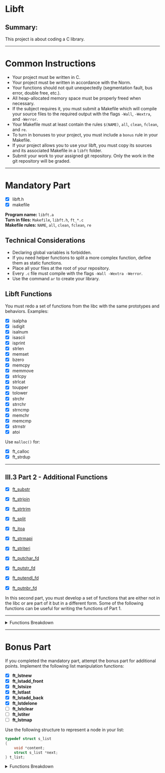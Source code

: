 # Libft

## Summary:
This project is about coding a C library.

---

# Common Instructions

- Your project must be written in C.
- Your project must be written in accordance with the Norm.
- Your functions should not quit unexpectedly (segmentation fault, bus error, double free, etc.).
- All heap-allocated memory space must be properly freed when necessary.
- If the subject requires it, you must submit a Makefile which will compile your source files to the required output with the flags `-Wall`, `-Wextra`, and `-Werror`.
- Your Makefile must at least contain the rules `$(NAME)`, `all`, `clean`, `fclean`, and `re`.
- To turn in bonuses to your project, you must include a `bonus` rule in your Makefile.
- If your project allows you to use your libft, you must copy its sources and its associated Makefile in a `libft` folder.
- Submit your work to your assigned git repository. Only the work in the git repository will be graded.

---

# Mandatory Part

- [x] libft.h
- [x] makefile 

**Program name:** `libft.a`  
**Turn in files:** `Makefile`, `libft.h`, `ft_*.c`  
**Makefile rules:** `NAME`, `all`, `clean`, `fclean`, `re`  

## Technical Considerations
- Declaring global variables is forbidden.
- If you need helper functions to split a more complex function, define them as static functions.
- Place all your files at the root of your repository.
- Every `.c` file must compile with the flags `-Wall -Wextra -Werror`.
- Use the command `ar` to create your library.

## Libft Functions
You must redo a set of functions from the libc with the same prototypes and behaviors. Examples:

- [x] isalpha
- [x] isdigit
- [x] isalnum
- [x] isascii
- [x] isprint
- [x] strlen
- [x] memset
- [x] bzero
- [x] memcpy
- [x] memmove
- [x] strlcpy
- [x] strlcat
- [x] toupper
- [x] tolower
- [x] strchr
- [x] strrchr
- [x] strncmp
- [x] memchr
- [x] memcmp
- [x] strnstr
- [x] atoi

Use `malloc()` for:
- [x] ft_calloc
- [x] ft_strdup

---

## III.3 Part 2 - Additional Functions

- [x] [ft_substr](https://github.com/ReivenIV/42_student.pp/tree/main/1_libft#ft_substr)
- [x] [ft_strjoin](https://github.com/ReivenIV/42_student.pp/tree/main/1_libft#ft_strjoin)
- [x] [ft_strtrim](https://github.com/ReivenIV/42_student.pp/tree/main/1_libft#ft_strtrim)
- [x] [ft_split](https://github.com/ReivenIV/42_student.pp/tree/main/1_libft#ft_split)
- [x] [ft_itoa](https://github.com/ReivenIV/42_student.pp/tree/main/1_libft#ft_itoa)
- [x] [ft_strmapi](https://github.com/ReivenIV/42_student.pp/tree/main/1_libft#ft_strmapi)
- [x] [ft_striteri](https://github.com/ReivenIV/42_student.pp/tree/main/1_libft#ft_striteri)
- [x] [ft_putchar_fd](https://github.com/ReivenIV/42_student.pp/tree/main/1_libft#ft_putchar_fd)
- [x] [ft_putstr_fd](https://github.com/ReivenIV/42_student.pp/tree/main/1_libft#ft_putstr_fd)
- [x] [ft_putendl_fd](https://github.com/ReivenIV/42_student.pp/tree/main/1_libft#ft_putendl_fd)
- [x] [ft_putnbr_fd](https://github.com/ReivenIV/42_student.pp/tree/main/1_libft#ft_putnbr_fd)


In this second part, you must develop a set of functions that are either not in the libc or are part of it but in a different form. Some of the following functions can be useful for writing the functions of Part 1.

---

<details>
<!--! pliable content -->

<summary>Functions Breakdown</summary>

# ft_substr

- **Prototype**: `char *ft_substr(char const *s, unsigned int start, size_t len);`
- **Turn in files**: -
- **Parameters**:
  - `s`: The string from which to create the substring.
  - `start`: The start index of the substring in the string `s`.
  - `len`: The maximum length of the substring.
- **Return value**: The substring, or `NULL` if the allocation fails.
- **External functions**: `malloc`
- **Description**: Allocates (with `malloc(3)`) and returns a substring from the string `s`. The substring begins at index `start` and is of maximum size `len`.

The function `ft_substr` is a classic C programming exercise that teaches how to dynamically create a substring from a given string. Here’s how it works and what you can expect from it with some examples.

---

# ft_strjoin

- **Prototype**: `char *ft_strjoin(char const *s1, char const *s2);`
- **Turn in files**: -
- **Parameters**:
  - `s1`: The prefix string.
  - `s2`: The suffix string.
- **Return value**: The new string, or `NULL` if the allocation fails.
- **External functions**: `malloc`
- **Description**: Allocates (with `malloc(3)`) and returns a new string, which is the result of the concatenation of `s1` and `s2`.

Here’s the markdown version of the additional functions described in the PDFs:

---

# ft_strtrim

- **Prototype**: `char *ft_strtrim(char const *s1, char const *set);`
- **Parameters**:
  - `s1`: The string to be trimmed.
  - `set`: The reference set of characters to trim.
- **Return value**: The trimmed string, or `NULL` if the allocation fails.
- **External functions**: `malloc`
- **Description**: Allocates (with `malloc(3)`) and returns a copy of `s1` with the characters specified in `set` removed from the beginning and the end of the string.

# ft_split

- **Prototype**: `char **ft_split(char const *s, char c);`
- **Parameters**:
  - `s`: The string to be split.
  - `c`: The delimiter character.
- **Return value**: The array of new strings resulting from the split, or `NULL` if the allocation fails.
- **External functions**: `malloc`, `free`
- **Description**: Allocates (with `malloc(3)`) and returns an array of strings obtained by splitting `s` using the character `c` as a delimiter. The array ends with a `NULL` pointer.

# ft_itoa

- **Prototype**: `char *ft_itoa(int n);`
- **Parameters**:
  - `n`: The integer to convert.
- **Return value**: The string representing the integer, or `NULL` if the allocation fails.
- **External functions**: `malloc`
- **Description**: Allocates (with `malloc(3)`) and returns a string representing the integer received as an argument. Negative numbers are handled.

---

# ft_strmapi

- **Prototype**: `char *ft_strmapi(char const *s, char (*f)(unsigned int, char));`
- **Parameters**:
  - `s`: The string on which to iterate.
  - `f`: The function to apply to each character.
- **Return value**: The string created from the successive applications of `f`, or `NULL` if the allocation fails.
- **External functions**: `malloc`
- **Description**: Applies the function `f` to each character of the string `s`, passing its index as the first argument and the character itself as the second. A new string is created (using `malloc(3)`) to collect the results.

# ft_striteri

- **Prototype**: `void ft_striteri(char *s, void (*f)(unsigned int, char*));`
- **Parameters**:
  - `s`: The string on which to iterate.
  - `f`: The function to apply to each character.
- **Return value**: None
- **External functions**: None
- **Description**: Applies the function `f` on each character of the string passed as an argument, passing its index as the first argument. Each character is passed by address to `f` to be modified if necessary.

# ft_putchar_fd

- **Prototype**: `void ft_putchar_fd(char c, int fd);`
- **Parameters**:
  - `c`: The character to output.
  - `fd`: The file descriptor on which to write.
- **Return value**: None
- **External functions**: `write`
- **Description**: Outputs the character `c` to the given file descriptor.

---

# ft_putstr_fd

- **Prototype**: `void ft_putstr_fd(char *s, int fd);`
- **Parameters**:
  - `s`: The string to output.
  - `fd`: The file descriptor on which to write.
- **Return value**: None
- **External functions**: `write`
- **Description**: Outputs the string `s` to the given file descriptor.

# ft_putendl_fd

- **Prototype**: `void ft_putendl_fd(char *s, int fd);`
- **Parameters**:
  - `s`: The string to output.
  - `fd`: The file descriptor on which to write.
- **Return value**: None
- **External functions**: `write`
- **Description**: Outputs the string `s` to the given file descriptor, followed by a newline.

# ft_putnbr_fd

- **Prototype**: `void ft_putnbr_fd(int n, int fd);`
- **Parameters**:
  - `n`: The integer to output.i
  - `fd`: The file descriptor on which to write.
- **Return value**: None
- **External functions**: `write`
- **Description**: Outputs the integer `n` to the given file descriptor.

<!--! end pliable content -->
</details>

---

# Bonus Part

If you completed the mandatory part, attempt the bonus part for additional points.
Implement the following list manipulation functions:

- [x] **ft_lstnew**
- [x] **ft_lstadd_front**
- [x] **ft_lstsize**
- [x] **ft_lstlast**
- [x] **ft_lstadd_back**
- [x] **ft_lstdelone**
- [ ] **ft_lstclear**
- [ ] **ft_lstiter**
- [ ] **ft_lstmap**

Use the following structure to represent a node in your list:

```c
typedef struct s_list
{
    void *content;
    struct s_list *next;
} t_list;
```

<details>
<!--! pliable content -->

<summary>Functions Breakdown</summary>
#### `ft_lstnew`
```c
Prototype: t_list *ft_lstnew(void *content);
```
- **Parameters**:
  - `content`: The content to create the node with.
- **Return value**: The new node.
- **External functions**: `malloc`.
- **Description**: 
  Allocates (with `malloc(3)`) and returns a new node.  
  The member variable `content` is initialized with the value of the parameter `content`.  
  The variable `next` is initialized to `NULL`.

---

#### `ft_lstadd_front`
```c
Prototype: void ft_lstadd_front(t_list **lst, t_list *new);
```
- **Parameters**:
  - `lst`: The address of a pointer to the first link of a list.
  - `new`: The address of a pointer to the node to be added to the list.
- **Return value**: None.
- **External functions**: None.
- **Description**: 
  Adds the node `new` at the beginning of the list.

---

#### `ft_lstsize`
```c
Prototype: int ft_lstsize(t_list *lst);
```
- **Parameters**:
  - `lst`: The beginning of the list.
- **Return value**: The length of the list.
- **External functions**: None.
- **Description**: 
  Counts the number of nodes in a list.

---

#### `ft_lstlast`
```c
Prototype: t_list *ft_lstlast(t_list *lst);
```
- **Parameters**:
  - `lst`: The beginning of the list.
- **Return value**: Last node of the list.
- **External functions**: None.
- **Description**: 
  Returns the last node of the list.

---

#### `ft_lstadd_back`
```c
Prototype: void ft_lstadd_back(t_list **lst, t_list *new);
```
- **Parameters**:
  - `lst`: The address of a pointer to the first link of a list.
  - `new`: The address of a pointer to the node to be added to the list.
- **Return value**: None.
- **External functions**: None.
- **Description**: 
  Adds the node `new` at the end of the list.

---

#### `ft_lstdelone`
```c
Prototype: void ft_lstdelone(t_list *lst, void (*del)(void *));
```
- **Parameters**:
  - `lst`: The node to free.
  - `del`: The address of the function used to delete the content.
- **Return value**: None.
- **External functions**: `free`.
- **Description**: 
  Takes a node as a parameter and frees the memory of the node’s content using the function `del` provided as a parameter.  
  The memory of `next` must not be freed.

---

#### `ft_lstclear`
```c
Prototype: void ft_lstclear(t_list **lst, void (*del)(void *));
```
- **Parameters**:
  - `lst`: The address of a pointer to a node.
  - `del`: The address of the function used to delete the content of the node.
- **Return value**: None.
- **External functions**: `free`.
- **Description**: 
  Deletes and frees the given node and every successor of that node, using the function `del` and `free(3)`.  
  Finally, the pointer to the list must be set to `NULL`.

---

#### `ft_lstiter`
```c
Prototype: void ft_lstiter(t_list *lst, void (*f)(void *));
```
- **Parameters**:
  - `lst`: The address of a pointer to a node.
  - `f`: The address of the function used to iterate on the list.
- **Return value**: None.
- **External functions**: None.
- **Description**: 
  Iterates the list `lst` and applies the function `f` on the content of each node.

---

#### `ft_lstmap`
```c
Prototype: t_list *ft_lstmap(t_list *lst, void *(*f)(void *), void (*del)(void *));
```
- **Parameters**:
  - `lst`: The address of a pointer to a node.
  - `f`: The address of the function used to iterate on the list.
  - `del`: The address of the function used to delete the content of a node if needed.
- **Return value**: The new list. Returns `NULL` if the allocation fails.
- **External functions**: `malloc`, `free`.
- **Description**: 
  Iterates the list `lst` and applies the function `f` on the content of each node.  
  Creates a new list resulting from the successive applications of the function `f`.  
  The `del` function is used to delete the content of a node if needed.

<!--! end pliable content -->
</details>
